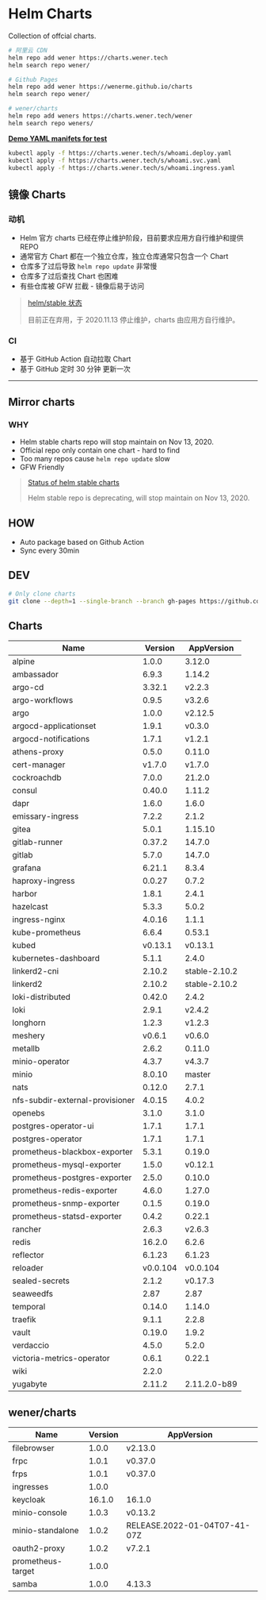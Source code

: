 # Helm Charts

Collection of offcial charts.

```bash
# 阿里云 CDN
helm repo add wener https://charts.wener.tech
helm search repo wener/

# Github Pages
helm repo add wener https://wenerme.github.io/charts
helm search repo wener/

# wener/charts
helm repo add weners https://charts.wener.tech/wener
helm search repo weners/
```

**[Demo YAML manifets for test](https://github.com/wenerme/charts/tree/master/public/s)**

```bash
kubectl apply -f https://charts.wener.tech/s/whoami.deploy.yaml
kubectl apply -f https://charts.wener.tech/s/whoami.svc.yaml
kubectl apply -f https://charts.wener.tech/s/whoami.ingress.yaml
```

## 镜像 Charts

### 动机

- Helm 官方 charts 已经在停止维护阶段，目前要求应用方自行维护和提供 REPO
- 通常官方 Chart 都在一个独立仓库，独立仓库通常只包含一个 Chart
- 仓库多了过后导致 `helm repo update` 非常慢
- 仓库多了过后查找 Chart 也困难
- 有些仓库被 GFW 拦截 - 镜像后易于访问

> [helm/stable 状态 ](https://github.com/helm/charts#status-of-the-project)
>
> 目前正在弃用，于 2020.11.13 停止维护，charts 由应用方自行维护。

### CI

- 基于 GitHub Action 自动拉取 Chart
- 基于 GitHub 定时 30 分钟 更新一次

---

## Mirror charts

### WHY

- Helm stable charts repo will stop maintain on Nov 13, 2020.
- Official repo only contain one chart - hard to find
- Too many repos cause `helm repo update` slow
- GFW Friendly

> [Status of helm stable charts](https://github.com/helm/charts#status-of-the-project)
>
> Helm stable repo is deprecating, will stop maintain on Nov 13, 2020.

## HOW

- Auto package based on Github Action
- Sync every 30min

## DEV

```bash
# Only clone charts
git clone --depth=1 --single-branch --branch gh-pages https://github.com/wenerme/charts charts
```
## Charts

| Name | Version | AppVersion |
|------|---------|------------|
| alpine | 1.0.0 | 3.12.0 |
| ambassador | 6.9.3 | 1.14.2 |
| argo-cd | 3.32.1 | v2.2.3 |
| argo-workflows | 0.9.5 | v3.2.6 |
| argo | 1.0.0 | v2.12.5 |
| argocd-applicationset | 1.9.1 | v0.3.0 |
| argocd-notifications | 1.7.1 | v1.2.1 |
| athens-proxy | 0.5.0 | 0.11.0 |
| cert-manager | v1.7.0 | v1.7.0 |
| cockroachdb | 7.0.0 | 21.2.0 |
| consul | 0.40.0 | 1.11.2 |
| dapr | 1.6.0 | 1.6.0 |
| emissary-ingress | 7.2.2 | 2.1.2 |
| gitea | 5.0.1 | 1.15.10 |
| gitlab-runner | 0.37.2 | 14.7.0 |
| gitlab | 5.7.0 | 14.7.0 |
| grafana | 6.21.1 | 8.3.4 |
| haproxy-ingress | 0.0.27 | 0.7.2 |
| harbor | 1.8.1 | 2.4.1 |
| hazelcast | 5.3.3 | 5.0.2 |
| ingress-nginx | 4.0.16 | 1.1.1 |
| kube-prometheus | 6.6.4 | 0.53.1 |
| kubed | v0.13.1 | v0.13.1 |
| kubernetes-dashboard | 5.1.1 | 2.4.0 |
| linkerd2-cni | 2.10.2 | stable-2.10.2 |
| linkerd2 | 2.10.2 | stable-2.10.2 |
| loki-distributed | 0.42.0 | 2.4.2 |
| loki | 2.9.1 | v2.4.2 |
| longhorn | 1.2.3 | v1.2.3 |
| meshery | v0.6.1 | v0.6.0 |
| metallb | 2.6.2 | 0.11.0 |
| minio-operator | 4.3.7 | v4.3.7 |
| minio | 8.0.10 | master |
| nats | 0.12.0 | 2.7.1 |
| nfs-subdir-external-provisioner | 4.0.15 | 4.0.2 |
| openebs | 3.1.0 | 3.1.0 |
| postgres-operator-ui | 1.7.1 | 1.7.1 |
| postgres-operator | 1.7.1 | 1.7.1 |
| prometheus-blackbox-exporter | 5.3.1 | 0.19.0 |
| prometheus-mysql-exporter | 1.5.0 | v0.12.1 |
| prometheus-postgres-exporter | 2.5.0 | 0.10.0 |
| prometheus-redis-exporter | 4.6.0 | 1.27.0 |
| prometheus-snmp-exporter | 0.1.5 | 0.19.0 |
| prometheus-statsd-exporter | 0.4.2 | 0.22.1 |
| rancher | 2.6.3 | v2.6.3 |
| redis | 16.2.0 | 6.2.6 |
| reflector | 6.1.23 | 6.1.23 |
| reloader | v0.0.104 | v0.0.104 |
| sealed-secrets | 2.1.2 | v0.17.3 |
| seaweedfs | 2.87 | 2.87 |
| temporal | 0.14.0 | 1.14.0 |
| traefik | 9.1.1 | 2.2.8 |
| vault | 0.19.0 | 1.9.2 |
| verdaccio | 4.5.0 | 5.2.0 |
| victoria-metrics-operator | 0.6.1 | 0.22.1 |
| wiki | 2.2.0 |  |
| yugabyte | 2.11.2 | 2.11.2.0-b89 |

## wener/charts

| Name | Version | AppVersion |
|------|---------|------------|
| filebrowser | 1.0.0 | v2.13.0 |
| frpc | 1.0.1 | v0.37.0 |
| frps | 1.0.1 | v0.37.0 |
| ingresses | 1.0.0 |  |
| keycloak | 16.1.0 | 16.1.0 |
| minio-console | 1.0.3 | v0.13.2 |
| minio-standalone | 1.0.2 | RELEASE.2022-01-04T07-41-07Z |
| oauth2-proxy | 1.0.2 | v7.2.1 |
| prometheus-target | 1.0.0 |  |
| samba | 1.0.0 | 4.13.3 |
